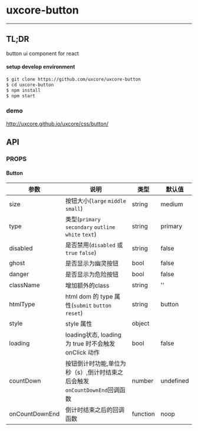 # uxcore-button

---

## TL;DR

button ui component for react

#### setup develop environment

```sh
$ git clone https://github.com/uxcore/uxcore-button
$ cd uxcore-button
$ npm install
$ npm start
```

### demo
http://uxcore.github.io/uxcore/css/button/

## API

### PROPS

#### Button

|参数|说明|类型|默认值|
|---|----|---|------|
|size|按钮大小(`large` `middle` `small`)|string|medium|
|type|类型(`primary` `secondary` `outline` `white` `text`)|string|primary|
|disabled|是否禁用(`disabled` 或 `true` `false`)|string|false|
|ghost|是否显示为幽灵按钮|bool|false|
|danger|是否显示为危险按钮|bool|false|
|className|增加额外的class|string|''|
|htmlType|html dom 的 type 属性(`submit` `button` `reset`)|string|button|
|style|style 属性|object||
|loading|loading状态, loading 为 true 时不会触发 onClick 动作 |bool|false|
|countDown|按钮倒计时功能,单位为秒（s）,倒计时结束之后会触发`onCountDownEnd`回调函数|number|undefined|
|onCountDownEnd|倒计时结束之后的回调函数|function|noop|

